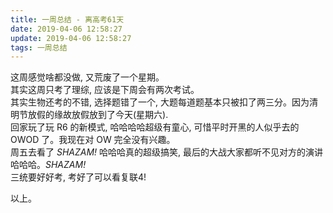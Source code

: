 ```yaml
---
title: 一周总结 - 离高考61天
date: 2019-04-06 12:58:27
update: 2019-04-06 12:58:27
tags: 一周总结
---
```


这周感觉啥都没做, 又荒废了一个星期。  
其实这周只考了理综, 应该是下周会有两次考试。  
其实生物还考的不错, 选择题错了一个, 大题每道题基本只被扣了两三分。因为清明节放假的缘故放假放到了今天(星期六).  
回家玩了玩 R6 的新模式, 哈哈哈哈超级有童心, 可惜平时开黑的人似乎去的 OWOD 了。我现在对 OW 完全没有兴趣。  
周五去看了 *SHAZAM!* 哈哈哈真的超级搞笑, 最后的大战大家都听不见对方的演讲哈哈哈。*SHAZAM!*  
三统要好好考, 考好了可以看复联4!

以上。